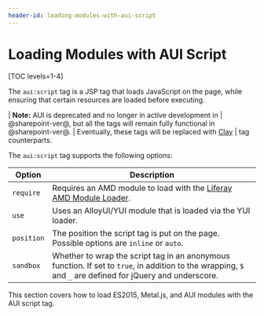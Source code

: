 ```yaml
---
header-id: loading-modules-with-aui-script
---
```


# Loading Modules with AUI Script

[TOC levels=1-4]

The `aui:script` tag is a JSP tag that loads JavaScript on the page, while 
ensuring that certain resources are loaded before executing. 

| **Note:** AUI is deprecated and no longer in active development in 
| @sharepoint-ver@, but all the tags will remain fully functional in @sharepoint-ver@. 
| Eventually, these tags will be replaced with [Clay](https://claycss.com/) 
| tag counterparts.

The `aui:script` tag supports the following options:

| Option | Description |
| --- | --- |
| `require` | Requires an AMD module to load with the [Liferay AMD Module Loader](https://github.com/liferay/liferay-amd-loader#amd-module-loader). |
| `use` | Uses an AlloyUI/YUI module that is loaded via the YUI loader. |
| `position` | The position the script tag is put on the page. Possible options are `inline` or `auto`. |
| `sandbox` | Whether to wrap the script tag in an anonymous function. If set to `true`, in addition to the wrapping, `$` and `_` are defined for jQuery and underscore. |

This section covers how to load ES2015, Metal.js, and AUI modules with the AUI 
script tag. 
